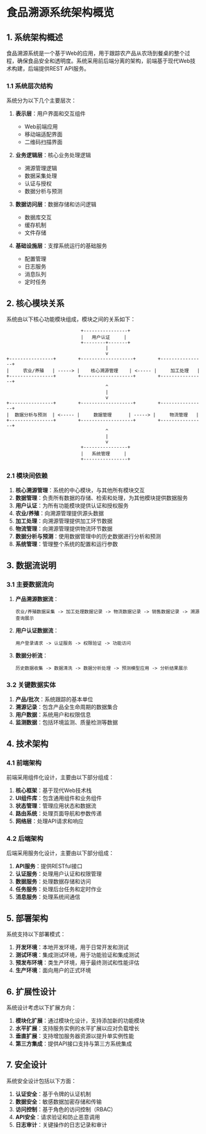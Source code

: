 # 食品溯源系统架构概览

<!-- updated for: 项目重构阶段一 - 文档统一与更新 -->

## 1. 系统架构概述

食品溯源系统是一个基于Web的应用，用于跟踪农产品从农场到餐桌的整个过程，确保食品安全和透明度。系统采用前后端分离的架构，前端基于现代Web技术构建，后端提供REST API服务。

### 1.1 系统层次结构

系统分为以下几个主要层次：

1. **表示层**：用户界面和交互组件
   - Web前端应用
   - 移动端适配界面
   - 二维码扫描界面

2. **业务逻辑层**：核心业务处理逻辑
   - 溯源管理逻辑
   - 数据采集处理
   - 认证与授权
   - 数据分析与预测

3. **数据访问层**：数据存储和访问逻辑
   - 数据库交互
   - 缓存机制
   - 文件存储

4. **基础设施层**：支撑系统运行的基础服务
   - 配置管理
   - 日志服务
   - 消息队列
   - 定时任务

## 2. 核心模块关系

系统由以下核心功能模块组成，模块之间的关系如下：

```
                           +----------------+
                           |   用户认证     |
                           +--------+-------+
                                    |
                                    v
+----------------+        +-------------------+        +----------------+
|     农业/养殖   | -----> |    核心溯源管理    | <----- |     加工处理   |
+----------------+        +-------------------+        +----------------+
                                    ^
                                    |
                                    v
+----------------+        +-------------------+        +----------------+
|  数据分析与预测  | <----- |     数据管理      | -----> |     物流管理   |
+----------------+        +-------------------+        +----------------+
                                    ^
                                    |
                                    v
                           +----------------+
                           |   系统管理     |
                           +----------------+
```

### 2.1 模块间依赖

1. **核心溯源管理**：系统的中心模块，与其他所有模块交互
2. **数据管理**：负责所有数据的存储、检索和处理，为其他模块提供数据服务
3. **用户认证**：为所有功能模块提供认证和授权服务
4. **农业/养殖**：向溯源管理提供源头数据
5. **加工处理**：向溯源管理提供加工环节数据
6. **物流管理**：向溯源管理提供物流环节数据
7. **数据分析与预测**：使用数据管理中的历史数据进行分析和预测
8. **系统管理**：管理整个系统的配置和运行参数

## 3. 数据流说明

### 3.1 主要数据流向

1. **产品溯源数据流**：
   ```
   农业/养殖数据采集 -> 加工处理数据记录 -> 物流数据记录 -> 销售数据记录 -> 溯源查询展示
   ```

2. **用户认证数据流**：
   ```
   用户登录请求 -> 认证服务 -> 权限验证 -> 功能访问
   ```

3. **数据分析流**：
   ```
   历史数据收集 -> 数据清洗 -> 数据分析处理 -> 预测模型应用 -> 分析结果展示
   ```

### 3.2 关键数据实体

1. **产品/批次**：系统跟踪的基本单位
2. **溯源记录**：包含产品全生命周期的数据集合
3. **用户数据**：系统用户和权限信息
4. **监测数据**：包括环境监测、质量检测等数据

## 4. 技术架构

### 4.1 前端架构

前端采用组件化设计，主要由以下部分组成：

1. **核心框架**：基于现代Web技术栈
2. **UI组件库**：包含通用组件和业务组件
3. **状态管理**：管理应用状态和数据流
4. **路由系统**：处理页面导航和参数传递
5. **网络层**：处理API请求和响应

### 4.2 后端架构

后端采用服务化设计，主要由以下部分组成：

1. **API服务**：提供RESTful接口
2. **认证服务**：处理用户认证和权限管理
3. **数据服务**：处理数据存储和访问
4. **任务服务**：处理后台任务和定时作业
5. **消息服务**：处理系统间通信

## 5. 部署架构

系统支持以下部署模式：

1. **开发环境**：本地开发环境，用于日常开发和测试
2. **测试环境**：集成测试环境，用于功能验证和集成测试
3. **预发布环境**：类生产环境，用于最终测试和性能评估
4. **生产环境**：面向用户的正式环境

## 6. 扩展性设计

系统设计考虑以下扩展方向：

1. **模块化扩展**：通过模块化设计，支持添加新的功能模块
2. **水平扩展**：支持服务实例的水平扩展以应对负载增长
3. **垂直扩展**：支持增加服务器资源以提升单实例性能
4. **第三方集成**：提供API接口支持与第三方系统集成

## 7. 安全设计

系统安全设计包括以下方面：

1. **认证安全**：基于令牌的认证机制
2. **数据安全**：敏感数据加密存储和传输
3. **访问控制**：基于角色的访问控制（RBAC）
4. **API安全**：请求验证和防止恶意调用
5. **日志审计**：关键操作的日志记录和审计 